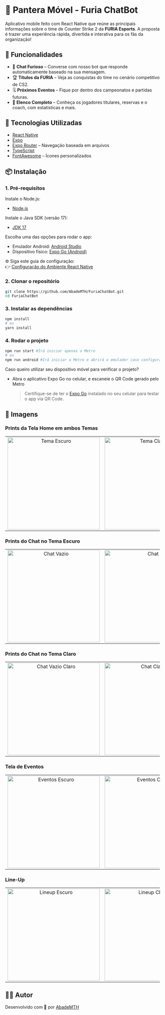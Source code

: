 # 🐾 Pantera Móvel - Furia ChatBot

Aplicativo mobile feito com React Native que reúne as principais informações sobre o time de Counter Strike 2 da **FURIA Esports**. A proposta é trazer uma experiência rápida, divertida e interativa para os fãs da organização!

## 📱 Funcionalidades

-   💬 **Chat Furioso** – Converse com nosso bot que responde automaticamente baseado na sua mensagem.
-   🏆 **Títulos da FURIA** – Veja as conquistas do time no cenário competitivo de CS2.
-   🗓️ **Próximos Eventos** – Fique por dentro dos campeonatos e partidas futuras.
-   👥 **Elenco Completo** – Conheça os jogadores titulares, reservas e o coach, com estatísticas e mais.

## 🚀 Tecnologias Utilizadas

-   [React Native](https://reactnative.dev/)
-   [Expo](https://expo.dev/)
-   [Expo Router](https://expo.github.io/router/) – Navegação baseada em arquivos
-   [TypeScript](https://www.typescriptlang.org/)
-   [FontAwesome](https://fontawesome.com/) – Ícones personalizados

## 📦 Instalação

### 1. Pré-requisitos

Instale o Node.js:

-   [Node.js](https://nodejs.org/en/download/)

Instale o Java SDK (versão 17):

-   [JDK 17](https://www.oracle.com/java/technologies/javase/jdk17-archive-downloads.html)

Escolha uma das opções para rodar o app:

-   Emulador Android: [Android Studio](https://developer.android.com/studio?hl=pt-br)
-   Dispositivo físico: [Expo Go (Android)](https://play.google.com/store/apps/details?id=host.exp.exponent&pcampaignid=web_share)

⚙️ Siga este guia de configuração:  
👉 [Configuração do Ambiente React Native](https://reactnative.dev/docs/set-up-your-environment)

### 2. Clonar o repositório

```bash
git clone https://github.com/AbadeMTH/FuriaChatBot.git
cd FuriaChatBot
```

### 3. Instalar as dependências

```bash
npm install
# ou
yarn install
```

### 4. Rodar o projeto

```bash
npm run start #Irá iniciar apenas o Metro
# ou
npm run android #Irá iniciar o Metro e abrirá o emulador caso configurado corretamente
```

Caso queiro utilizar seu dispositivo móvel para verificar o projeto?

-   Abra o aplicativo Expo Go no celular, e escaneie o QR Code gerado pelo Metro
    > Certifique-se de ter o [Expo Go](https://expo.dev/client) instalado no seu celular para testar o app via QR Code.

## 📸 Imagens

### Prints da Tela Home em ambos Temas

<table>
  <tr>
    <td align="center"><img src="./assets/images/prints/homeDark.png" width="300" alt="Tema Escuro"/></td>
    <td align="center"><img src="./assets/images/prints/homeLight.png" width="300" alt="Tema Claro"/></td>
  </tr>
</table>

### Prints do Chat no Tema Escuro

<table>
  <tr>
    <td align="center"><img src="./assets/images/prints/chatEmptyDark.png" width="300" alt="Chat Vazio"/></td>
    <td align="center"><img src="./assets/images/prints/chatDark.png" width="300" alt="Chat"/></td>
  </tr>
</table>

### Prints do Chat no Tema Claro

<table>
  <tr>
    <td align="center"><img src="./assets/images/prints/chatEmptyLight.png" width="300" alt="Chat Vazio Claro"/></td>
    <td align="center"><img src="./assets/images/prints/chatLight.png" width="300" alt="Chat Claro"/></td>
  </tr>
</table>

### Tela de Eventos

<table>
  <tr>
    <td align="center"><img src="./assets/images/prints/eventsDark.png" width="300" alt="Eventos Escuro"/></td>
    <td align="center"><img src="./assets/images/prints/eventsLight.png" width="300" alt="Eventos Claro"/></td>
  </tr>
</table>

### Line-Up

<table>
  <tr>
    <td align="center"><img src="./assets/images/prints/lineupDark.png" width="300" alt="Lineup Escuro"/></td>
    <td align="center"><img src="./assets/images/prints/lineupLight.png" width="300" alt="Lineup Claro"/></td>
  </tr>
</table>

## 👨‍💻 Autor

Desenvolvido com 💜 por [AbadeMTH](https://github.com/AbadeMTH)
